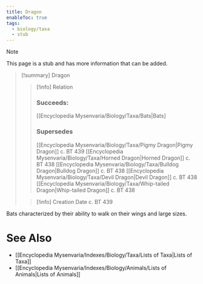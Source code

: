 ```yaml
---
title: Dragon
enableToc: true
tags:
  - biology/taxa
  - stub
---
```


> [!note]
> This page is a stub and has more information that can be added.

> [!summary] Dragon
> > [!info] Relation
> > ### Succeeds:
> > [[Encyclopedia Mysenvaria/Biology/Taxa/Bats|Bats]
> > ### Supersedes 
> > [[Encyclopedia Mysenvaria/Biology/Taxa/Pigmy Dragon|Pigmy Dragon]] c. BT 439
> > [[Encyclopedia Mysenvaria/Biology/Taxa/Horned Dragon|Horned Dragon]] c. BT 438
> > [[Encyclopedia Mysenvaria/Biology/Taxa/Bulldog Dragon|Bulldog Dragon]] c. BT 438
> > [[Encyclopedia Mysenvaria/Biology/Taxa/Devil Dragon|Devil Dragon]] c. BT 438
> > [[Encyclopedia Mysenvaria/Biology/Taxa/Whip-tailed Dragon|Whip-tailed Dragon]] c. BT 438
>
> > [!info] Creation Date
> > c. BT 439

Bats characterized by their ability to walk on their wings and large sizes.

# See Also
- [[Encyclopedia Mysenvaria/Indexes/Biology/Taxa/Lists of Taxa|Lists of Taxa]]
- [[Encyclopedia Mysenvaria/Indexes/Biology/Animals/Lists of Animals|Lists of Animals]]
